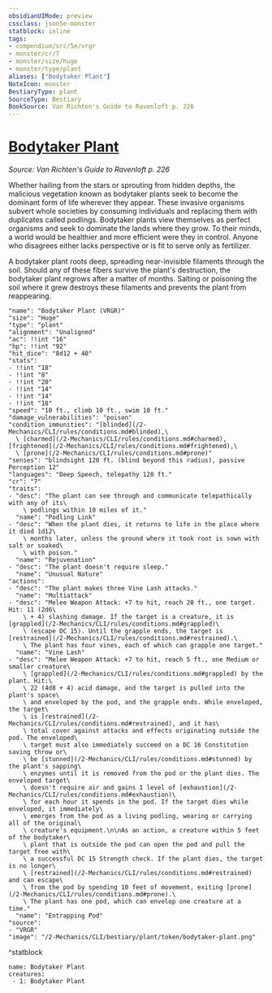 ```yaml
---
obsidianUIMode: preview
cssclass: json5e-monster
statblock: inline
tags:
- compendium/src/5e/vrgr
- monster/cr/7
- monster/size/huge
- monster/type/plant
aliases: ["Bodytaker Plant"]
NoteIcon: monster
BestiaryType: plant
SourceType: Bestiary
BookSource: Van Richten's Guide to Ravenloft p. 226
---
```

# [Bodytaker Plant](2-Mechanics/CLI/bestiary/plant/bodytaker-plant-vrgr.md)
*Source: Van Richten's Guide to Ravenloft p. 226*  

Whether hailing from the stars or sprouting from hidden depths, the malicious vegetation known as bodytaker plants seek to become the dominant form of life wherever they appear. These invasive organisms subvert whole societies by consuming individuals and replacing them with duplicates called podlings. Bodytaker plants view themselves as perfect organisms and seek to dominate the lands where they grow. To their minds, a world would be healthier and more efficient were they in control. Anyone who disagrees either lacks perspective or is fit to serve only as fertilizer.

A bodytaker plant roots deep, spreading near-invisible filaments through the soil. Should any of these fibers survive the plant's destruction, the bodytaker plant regrows after a matter of months. Salting or poisoning the soil where it grew destroys these filaments and prevents the plant from reappearing.

```statblock
"name": "Bodytaker Plant (VRGR)"
"size": "Huge"
"type": "plant"
"alignment": "Unaligned"
"ac": !!int "16"
"hp": !!int "92"
"hit_dice": "8d12 + 40"
"stats":
- !!int "18"
- !!int "8"
- !!int "20"
- !!int "14"
- !!int "14"
- !!int "18"
"speed": "10 ft., climb 10 ft., swim 10 ft."
"damage_vulnerabilities": "poison"
"condition_immunities": "[blinded](/2-Mechanics/CLI/rules/conditions.md#blinded),\
  \ [charmed](/2-Mechanics/CLI/rules/conditions.md#charmed), [frightened](/2-Mechanics/CLI/rules/conditions.md#frightened),\
  \ [prone](/2-Mechanics/CLI/rules/conditions.md#prone)"
"senses": "blindsight 120 ft. (blind beyond this radius), passive Perception 12"
"languages": "Deep Speech, telepathy 120 ft."
"cr": "7"
"traits":
- "desc": "The plant can see through and communicate telepathically with any of its\
    \ podlings within 10 miles of it."
  "name": "Podling Link"
- "desc": "When the plant dies, it returns to life in the place where it died 1d12\
    \ months later, unless the ground where it took root is sown with salt or soaked\
    \ with poison."
  "name": "Rejuvenation"
- "desc": "The plant doesn't require sleep."
  "name": "Unusual Nature"
"actions":
- "desc": "The plant makes three Vine Lash attacks."
  "name": "Multiattack"
- "desc": "Melee Weapon Attack: +7 to hit, reach 20 ft., one target. Hit: 11 (2d6\
    \ + 4) slashing damage. If the target is a creature, it is [grappled](/2-Mechanics/CLI/rules/conditions.md#grappled)\
    \ (escape DC 15). Until the grapple ends, the target is [restrained](/2-Mechanics/CLI/rules/conditions.md#restrained).\
    \ The plant has four vines, each of which can grapple one target."
  "name": "Vine Lash"
- "desc": "Melee Weapon Attack: +7 to hit, reach 5 ft., one Medium or smaller creature\
    \ [grappled](/2-Mechanics/CLI/rules/conditions.md#grappled) by the plant. Hit:\
    \ 22 (4d8 + 4) acid damage, and the target is pulled into the plant's space\
    \ and enveloped by the pod, and the grapple ends. While enveloped, the target\
    \ is [restrained](/2-Mechanics/CLI/rules/conditions.md#restrained), and it has\
    \ total cover against attacks and effects originating outside the pod. The enveloped\
    \ target must also immediately succeed on a DC 16 Constitution saving throw or\
    \ be [stunned](/2-Mechanics/CLI/rules/conditions.md#stunned) by the plant's sapping\
    \ enzymes until it is removed from the pod or the plant dies. The enveloped target\
    \ doesn't require air and gains 1 level of [exhaustion](/2-Mechanics/CLI/rules/conditions.md#exhaustion)\
    \ for each hour it spends in the pod. If the target dies while enveloped, it immediately\
    \ emerges from the pod as a living podling, wearing or carrying all of the original\
    \ creature's equipment.\n\nAs an action, a creature within 5 feet of the bodytaker\
    \ plant that is outside the pod can open the pod and pull the target free with\
    \ a successful DC 15 Strength check. If the plant dies, the target is no longer\
    \ [restrained](/2-Mechanics/CLI/rules/conditions.md#restrained) and can escape\
    \ from the pod by spending 10 feet of movement, exiting [prone](/2-Mechanics/CLI/rules/conditions.md#prone).\
    \ The plant has one pod, which can envelop one creature at a time."
  "name": "Entrapping Pod"
"source":
- "VRGR"
"image": "/2-Mechanics/CLI/bestiary/plant/token/bodytaker-plant.png"
```
^statblock

```encounter-table
name: Bodytaker Plant
creatures:
 - 1: Bodytaker Plant
```